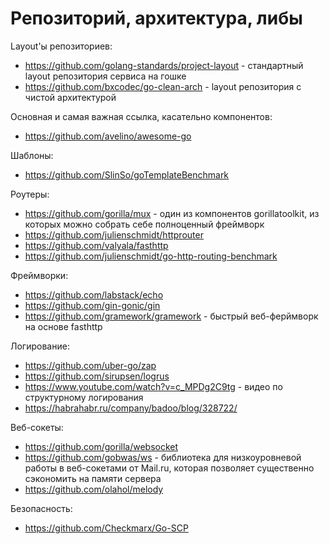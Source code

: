 # Репозиторий, архитектура, либы

Layout'ы репозиториев:

* https://github.com/golang-standards/project-layout - стандартный layout репозитория сервиса на гошке
* https://github.com/bxcodec/go-clean-arch - layout репозитория с чистой архитектурой

Основная и самая важная ссылка, касательно компонентов:

* https://github.com/avelino/awesome-go

Шаблоны:

* https://github.com/SlinSo/goTemplateBenchmark

Роутеры:

* https://github.com/gorilla/mux - один из компонентов gorillatoolkit, из которых можно собрать себе полноценный фреймворк
* https://github.com/julienschmidt/httprouter
* https://github.com/valyala/fasthttp
* https://github.com/julienschmidt/go-http-routing-benchmark

Фреймворки:

* https://github.com/labstack/echo
* https://github.com/gin-gonic/gin
* https://github.com/gramework/gramework - быстрый веб-ферймворк на основе fasthttp

Логирование:

* https://github.com/uber-go/zap
* https://github.com/sirupsen/logrus
* https://www.youtube.com/watch?v=c_MPDg2C9tg - видео по структурному логирования
* https://habrahabr.ru/company/badoo/blog/328722/

Веб-сокеты:

* https://github.com/gorilla/websocket
* https://github.com/gobwas/ws - библиотека для низкоуровневой работы в веб-сокетами от Mail.ru, которая позволяет существенно сэкономить на памяти сервера
* https://github.com/olahol/melody

Безопасность:

* https://github.com/Checkmarx/Go-SCP
